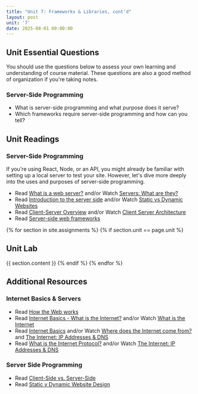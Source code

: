 ```yaml
---
title: "Unit 7: Frameworks & Libraries, cont'd"
layout: post
unit: '7'
date: 2025-08-01 00:00:00
---
```


## Unit Essential Questions
You should use the questions below to assess your own learning and understanding of course material. These questions are also a good method of organization if you're taking notes.

### Server-Side Programming
- What is server-side programming and what purpose does it serve?
- Which frameworks require server-side programming and how can you tell?

## Unit Readings
### Server-Side Programming
If you're using React, Node, or an API, you might already be familiar with setting up a local server to test your site. However, let's dive more deeply into the uses and purposes of server-side programming.
- Read [What is a web server?](https://developer.mozilla.org/en-US/docs/Learn/Common_questions/Web_mechanics/What_is_a_web_server) and/or Watch [Servers: What are they?](https://www.youtube.com/watch?v=toLnp3PJVVA)
- Read [Introduction to the server side](https://developer.mozilla.org/en-US/docs/Learn/Server-side/First_steps/Introduction) and/or Watch [Static vs Dynamic Websites](https://www.youtube.com/watch?v=4sP7fp3cp24)
- Read [Client-Server Overview](https://developer.mozilla.org/en-US/docs/Learn/Server-side/First_steps/Client-Server_overview) and/or Watch [Client Server Architecture](https://www.youtube.com/watch?v=h-n_gyyNly8)
- Read [Server-side web frameworks](https://developer.mozilla.org/en-US/docs/Learn/Server-side/First_steps/Web_frameworks)

{% for section in site.assignments %}
{% if section.unit == page.unit %}
## Unit Lab
{{ section.content }}
{% endif %}
{% endfor %}

## Additional Resources
### Internet Basics & Servers
- Read [How the Web works](https://developer.mozilla.org/en-US/docs/Learn/Getting_started_with_the_web/How_the_Web_works)
- Read [Internet Basics - What is the Internet?](https://edu.gcfglobal.org/en/internetbasics/what-is-the-internet/1/) and/or Watch [What is the Internet](https://www.youtube.com/watch?v=Dxcc6ycZ73M)
- Read [Internet Basics](https://fcit.usf.edu/internet/chap1/chap1.htm) and/or Watch [Where does the Internet come from?](https://www.youtube.com/watch?v=jKA5hz3dV-g) and [The Internet: IP Addresses & DNS](https://youtu.be/5o8CwafCxnU)
- Read [What is the Internet Protocol?](https://www.cloudflare.com/learning/ddos/glossary/internet-protocol/) and/or Watch [The Internet: IP Addresses & DNS](https://www.youtube.com/watch?v=5o8CwafCxnU)

### Server Side Programming
- Read [Client-Side vs. Server-Side](https://skillcrush.com/2012/07/30/client-side-vs-server-side/)
- Read [Static v Dynamic Website Design](https://www.spiderwriting.co.uk/static-dynamic.php)

<!-- FEEDBACK
I would add the example on how to post on github (readme guide or something like that)

The biggest strength of this unit would be the content that it covered. Knowing how to use cloud computing platforms for hosting is pretty essential for many positions in the tech industry. Another big strength would be the support resources listed at the bottom of the unit page. I found that these resources were helpful in understanding the fundamentals of how hosting works which helped with debugging many issues. One weakness I would say is that the recorded lecture only shows how to upload to google cloud platform using node. I found that to be less helpful for me specifically and ended up running into many issues when reproducing the Professor's steps. I think having more video walkthroughs for this process would very helpful

For the lab guide, we didn't get in-depth guidance for more advanced deployment scenarios. For example, students using server-side technologies or more complex frameworks may have found the instructions less helpful. Including more advanced topics such as continuous deployment pipelines, server management, and handling domain registrations could further help our learning experience

The only thing I think it can improve it that maybe have more troubleshooting guidance for common issues during deployment even it has already have some debug explanation in video.

One weaknesses of this unit is that when setting up my server, I was a little confused about the purpose of the updates we were making to the package.json and I didn't really feel like that was explained. 

The video lecture was helpful, but I wish it showed the actual folders and makeup of the project being deployed. When i tried to find resources online, I felt like there was a lot of general advice, when I felt like I had a specific issue. Overall, it was a steep learning curve, but reading through many documentations and watching different youtube tutorials helped explain the concepts and my issues.

I think I prefer it when there are more essential questions at the beginning so I know what to look for and what's most important

I thought the unit was good. It was difficult trying to get it deployed but each case is unique so there isn't much more resources that could be provided.

It provides diverse learning resources, such as readings, videos, and lectures, to accommodate various learning styles. However, some concepts may be challenging for beginners, and the unit could benefit from including more advanced topics, like security practices. 

The biggest strength of this unit was the recorded lecture for me; it helped me.a good amount with understanding what should be done and how. The biggest weakness of this unit, which could be a strength for others, was that I prefer a more structured goal for what to accomplish in the given week. Once we began using API's and different libraries it felt a little daunting to come up with various ways to implement what we learned into our project. However, this open ended aspect could also be looked at as a positive, so maybe just more resources on what examples might look like could've been helpful. 

The unit lacked the ability to download example code snippets or complete projects. Having downloadable code would be extremely beneficial for learning and troubleshooting, allowing students to compare their work with working examples.

There were limited resources and tips for troubleshooting common issues encountered during the hosting process. A dedicated troubleshooting guide would help students resolve issues more efficiently.

The recorded lectures and video tutorials for hosting on platforms like Google Cloud were not sufficient. The video tutorial, in particular, was not helpful. 

The hands-on assignments, such as finishing the framework/library integrations and hosting the site, were instrumental in applying theoretical knowledge. 

I think the readings were very prompt and in depth, but as someone who is personally more visual. I really wish that there were more videos. 

The nature of the assignment allowed for hands-on experience by creating a real-world application. Offering multiple hosting options (InfinityFree, GitHub Pages, Google Cloud, AWS, Azure) allowed for flexibility and exposure to various platforms. However, there was no detailed way of telling which platform was better. In addition, more detailed guidance on troubleshooting common deployment issues could be helpful. In general, this unit would be better if we had it as a group project rather than an individual one.

This unit felt like a totally necessary continuation of the previous one, but at the same time, mostly feels like just extra information. I understand that we're supposed to be working on the site or our final projects, but our sites have been basically finished or nearly finished for weeks, it seems. This course feels overly compressed and condensed - not a bad way to get a fast taste of web dev, but it would be much more impactful as a multi-course sequence for those interested in actually learning the material fully. 

I liked that the unit introduced me to a bunch of different frameworks, rather than just one (eg, just React). It was a useful exercise in picking the right tool. I don't think the unit had any weaknesses!

Weakness: There was no example integration with a framework in the lecture. 

Could include more hands-on exercises or step-by-step guides for common hosting scenarios

i would have liked more specific and updated resources on the frameworks we could've used. like a step by step thing.

Again, I think more specific lecture goals and things to do accompanying the lecture would've been helpful.

A strength was the flexibility of where I could host my website, I used Github Pages but there were many options available, with lots of helpful discussion and suggestions on Piazza. Another strength was the resources, especially the bonus resources that talked about the Internet, they were very interesting. 

I think some more guidance on the different services to use like AWS, Azure, etc would be a bit more helpful. However, I liked the readings - they were short, simple, and useful.

Weaknesses - at this point work was very individual (i.e. we got to choose which frameworks we used, weren't following a "syllabus" as much anymore) so it may have been hard for students to get individualized help

- I loved the freedom we had. We were able to freely pick what was best for us, and managed to polish up our websites. However, for this unit we did not have any aspect of storage or some way to store our user's preferences, which I imagine some people may have anticipated they need when we started the quarter and made decisions for what websites to make.

I thought that this unit was helpful, but if anything, it could have included slightly more content. I think it would have been nice if we were introduced to only the most common Frameworks (Node, React, etc.) last week, and then were given the freedom to explore whichever frameworks we wanted to this week. 

what could have improved would be setting it up using github pages. I saw a video on it but i think a tutorial could have been linked there

It was confusing that this lab asked us to host our website when Unit 5 Lab already had us do that. I simply had to commit my changes to my existing repository to have Github Pages update my website.

This unit taught me a lot about the differences between static and dynamic sites. I wish there was more information about how to implement dynamic features.

I thought this lab was not as clear as previous labs, meaning what we supposed to actually do. It seemed really similar to last lab.

One thing that worked well for this unit was the accompaniment of shorter YouTube videos after the longer and denser readings. The videos acted like summaries and allowed for me to better understand and grasp the material. On the other hand, one thing that could use improvement is that I may have been more helpful if the "Additional Resources" section could be more related to the unit lab and be more on additional resources about platforms that we can deploy our websites on so that there is the same amount of guidance if we do not choose to use Google Cloud as in this week's recording. 

This unit talked mostly about web vs client servers which gave me some more useful background on how they work. However, I think I was still trying to implement some functionalities so I was looking more at libraries and packages to help. For example, I included an image carousel and ended using bootstrap styling

I think there could've been a little more guidance on the specifics of hosting a website
-->
